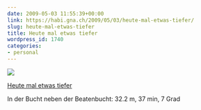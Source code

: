 ```yaml
---
date: 2009-05-03 11:55:39+00:00
link: https://habi.gna.ch/2009/05/03/heute-mal-etwas-tiefer/
slug: heute-mal-etwas-tiefer
title: Heute mal etwas tiefer
wordpress_id: 1740
categories:
- personal
---
```


[![](https://static.flickr.com/3636/3497030664_8f7a098a1d_m.jpg)](https://www.flickr.com/photos/habi/3497030664/)

[Heute mal etwas tiefer](https://www.flickr.com/photos/habi/3497030664/)


In der Bucht neben der Beatenbucht: 32.2 m, 37 min, 7 Grad
